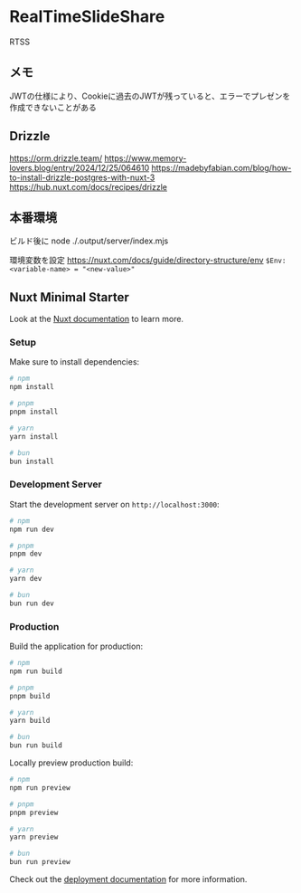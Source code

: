 # RealTimeSlideShare

RTSS

## メモ

JWTの仕様により、Cookieに過去のJWTが残っていると、エラーでプレゼンを作成できないことがある

## Drizzle

<https://orm.drizzle.team/>
<https://www.memory-lovers.blog/entry/2024/12/25/064610>
<https://madebyfabian.com/blog/how-to-install-drizzle-postgres-with-nuxt-3>
<https://hub.nuxt.com/docs/recipes/drizzle>

## 本番環境

ビルド後に
node ./.output/server/index.mjs

環境変数を設定
<https://nuxt.com/docs/guide/directory-structure/env>
`$Env:<variable-name> = "<new-value>"`

## Nuxt Minimal Starter

Look at the [Nuxt documentation](https://nuxt.com/docs/getting-started/introduction) to learn more.

### Setup

Make sure to install dependencies:

```bash
# npm
npm install

# pnpm
pnpm install

# yarn
yarn install

# bun
bun install
```

### Development Server

Start the development server on `http://localhost:3000`:

```bash
# npm
npm run dev

# pnpm
pnpm dev

# yarn
yarn dev

# bun
bun run dev
```

### Production

Build the application for production:

```bash
# npm
npm run build

# pnpm
pnpm build

# yarn
yarn build

# bun
bun run build
```

Locally preview production build:

```bash
# npm
npm run preview

# pnpm
pnpm preview

# yarn
yarn preview

# bun
bun run preview
```

Check out the [deployment documentation](https://nuxt.com/docs/getting-started/deployment) for more information.
